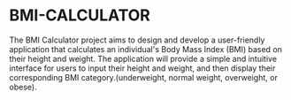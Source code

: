 # BMI-CALCULATOR
The BMI Calculator project aims to design and develop a user-friendly application that calculates an individual's Body Mass Index (BMI) based on their height and weight. The application will provide a simple and intuitive interface for users to input their height and weight, and then display their corresponding BMI category.(underweight, normal weight, overweight, or obese).
